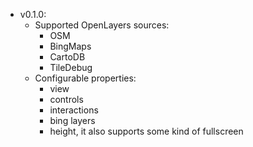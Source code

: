 * v0.1.0:
  * Supported OpenLayers sources:
    * OSM
    * BingMaps
    * CartoDB
    * TileDebug
  * Configurable properties:
    * view
    * controls
    * interactions
    * bing layers
    * height, it also supports some kind of fullscreen

